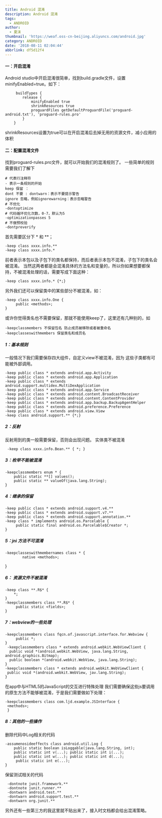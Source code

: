 ```yaml
---
title: Android 混淆
description: Android 混淆
tags:
  - ANDROID
author:
  - 夏沫
thumbnail: 'https://weaf.oss-cn-beijing.aliyuncs.com/android.jpg'
category: ANDROID
date: '2018-08-11 02:04:44'
abbrlink: df5d12f4
---
```


#### 一：开启混淆
Android studio中开启混淆很简单，找到build.gradle文件，设置minifyEnabled=true。如下：

         buildTypes {
            release {
                minifyEnabled true
                shrinkResources true   
                proguardFiles getDefaultProguardFile('proguard-android.txt'), 'proguard-rules.pro'
            }
        }
 shrinkResources设置为true可以在开启混淆后去掉无用的资源文件，减小应用的体积
 

#### 二：配置混淆文件    
找到proguard-rules.pro文件，就可以开始我们的混淆规则了。
一些简单的规则需要我们了解下

    # 代表行注释符
    - 表示一条规则的开始
    keep 保留 ：
    dont 不要 : dontwarn：表示不要提示警告
    ignore 忽略，例如ignorewarning：表示忽略警告
    # 不优化
    -dontoptimize
    # 代码循环优化次数，0-7，默认为5
    -optimizationpasses 5
    # 不做预校验
    -dontpreverify

首先需要区分下 * 和 **；

    -keep class xxxx.info.**
    -keep class xxxx.info.*
    
前者表示本包以及子包下的类名都保持，而后者表示本包不混淆，子包下的类名会被混淆。
当然这两者都是会混淆具体的方法名和变量的，所以你如果想要都保持，不被混淆处理的话，需要写成下面这种：

    -keep class xxxx.info.* {*;}

另外我们还可以保留类中的某些部分不被混淆，如：

    -keep class xxxx.info.One {
         public <methods>;
    }

或许你觉得类名也不需要保留，那就不能使用keep了，这里还有几种别的，如

    -keepclassmembers 不保留包名 防止成员被移除或者被重命名
    -keepclasseswithmembers 保留类名和成员名
    
#####  1：基本规则

一般情况下我们需要保存四大组件，自定义view不被混淆，因为  这些子类都有可能被外部调用。

    -keep public class * extends android.app.Activity
    -keep public class * extends android.app.Application
    -keep public class * extends android.support.multidex.MultiDexApplication
    -keep public class * extends android.app.Service
    -keep public class * extends android.content.BroadcastReceiver
    -keep public class * extends android.content.ContentProvider
    -keep public class * extends android.app.backup.BackupAgentHelper
    -keep public class * extends android.preference.Preference
    -keep public class * extends android.view.View
    -keep class android.support.** {*;}

##### 2：反射
反射用到的类一般需要保留，否则会出现问题。
实体类不被混淆

     -keep class xxxx.info.Bean.** { *; }

##### 3：枚举不能被混淆

    -keepclassmembers enum * {
        public static **[] values();
        public static ** valueOf(java.lang.String);
    }

##### 4：继承的保留

    -keep public class * extends android.support.v4.**
    -keep public class * extends android.support.v7.**
    -keep public class * extends android.support.annotation.**
    -keep class * implements android.os.Parcelable {
         public static final android.os.Parcelable$Creator *;
    }
    
##### 5：jni  方法不可混淆

    -keepclasseswithmembernames class * {
            native <methods>;
   }       

##### 6：  资源文件不被混淆

    -keep class **.R$* {
        *;
    }
    -keepclassmembers class **.R$* {
         public static <fields>;
    }

##### 7：webview的一些处理

    -keepclassmembers class fqcn.of.javascript.interface.for.Webview { 
         public *; 
    }
     -keepclassmembers class * extends android.webkit.WebViewClient {
      public void *(android.webkit.WebView, java.lang.String, android.graphics.Bitmap);
      public boolean *(android.webkit.WebView, java.lang.String);
    }
    -keepclassmembers class * extends android.webkit.WebViewClient {
     public void *(android.webkit.WebView, jav.lang.String);
    }
在app中与HTML5的JavaScript的交互进行特殊处理 我们需要确保这些js要调用的原生方法不能够被混淆，于是我们需要做如下处理：
     
    -keepclassmembers class com.ljd.example.JSInterface {
     <methods>;
     }   
##### 8：其他的一些操作
删除代码中Log相关的代码

    -assumenosideeffects class android.util.Log {
        public static boolean isLoggable(java.lang.String, int);
        public static int v(...); public static int i(...);
        public static int w(...); public static int d(...);
         public static int e(...);
    }
保留测试相关的代码

     -dontnote junit.framework.**
     -dontnote junit.runner.**
     -dontwarn android.test.**
     -dontwarn android.support.test.**
     -dontwarn org.junit.**

 
 另外还有一些第三方的我这里就不贴出来了，接入时文档都会给出混淆策略。
 
 
     
     
    

    
    
    

    
    
    
    
    
